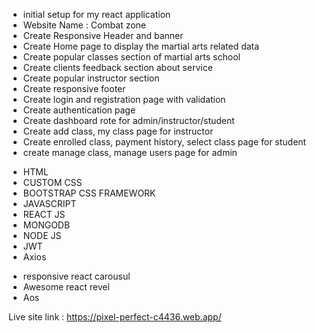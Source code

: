 - initial setup for my react application
- Website Name : Combat zone
- Create Responsive Header and banner
- Create Home page to display the martial arts related data
- Create popular classes section of martial arts school
- Create clients feedback section about service
- Create popular instructor section
- Create responsive footer
- Create login and registration page with validation 
- Create authentication page
- Create dashboard rote for admin/instructor/student
- Create add class, my class page for instructor 
- Create enrolled class, payment history, select class page for student 
- create manage class, manage users page for admin



<!-- Used package -->

- HTML
- CUSTOM CSS
- BOOTSTRAP CSS FRAMEWORK
- JAVASCRIPT
- REACT JS
- MONGODB
- NODE JS
- JWT
- Axios

<!-- Animation package -->

- responsive react carousul
- Awesome react revel
- Aos

Live site link : https://pixel-perfect-c4436.web.app/